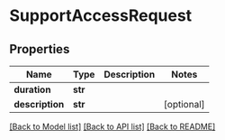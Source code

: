 # SupportAccessRequest


## Properties
Name | Type | Description | Notes
------------ | ------------- | ------------- | -------------
**duration** | **str** |  | 
**description** | **str** |  | [optional] 

[[Back to Model list]](../README.md#documentation-for-models) [[Back to API list]](../README.md#documentation-for-api-endpoints) [[Back to README]](../README.md)


